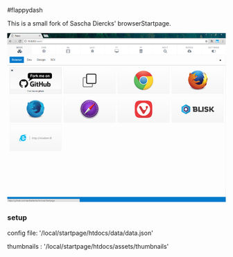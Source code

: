 #flappydash

This is a small fork of Sascha Diercks' browserStartpage.

![Screenshot](/.screenshots/dash.jpg)


### setup 
config file: '/local/startpage/htdocs/data/data.json' 

thumbnails : '/local/startpage/htdocs/assets/thumbnails'